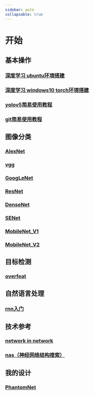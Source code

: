 ```yaml
---
sidebar: auto
collapsable: true
---
```

# 开始

## 基本操作

### [深度学习 ubuntu环境搭建](/ai/guide)
### [深度学习 windows10 torch环境搭建](/ai/torch/windows10)
### [yolov5简易使用教程](/ai/model/#yolov5)
### [git简易使用教程](/tools/git)

## 图像分类

### [AlexNet](/ai/image_classification/alexnet)
### [vgg](/ai/image_classification/vgg)
### [GoogLeNet](/ai/image_classification/googlenet)
### [ResNet](/ai/image_classification/resnet)
### [DenseNet](/ai/image_classification/densenet)
### [SENet](/ai/image_classification/senet)
### [MobileNet_V1](/ai/image_classification/mobilenetv1)
### [MobileNet_V2](/ai/image_classification/mobilenetv2)

## 目标检测

### [overfeat](/ai/object_detection/two-stage/overfeat)

## 自然语言处理

### [rnn入门](/ai/nlp/rnn_rumen)

## 技术参考

### [network in network](/ai/References/network_in_network)
### [nas（神经网络结构搜索）](/ai/References/nas)

## 我的设计

### [PhantomNet](/ai/my/phantomnet)

<!-- ## 华为人才认证学习经历

### [HCIA-AI](/HUAWEI/HCIA-AI) -->